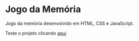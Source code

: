 # Jogo da Memória
 Jogo da memória desenvolvido em HTML, CSS e JavaScript.
 
 Teste o projeto clicando [aqui](https://jjajairo.github.io/jogo-da-memoria/)
